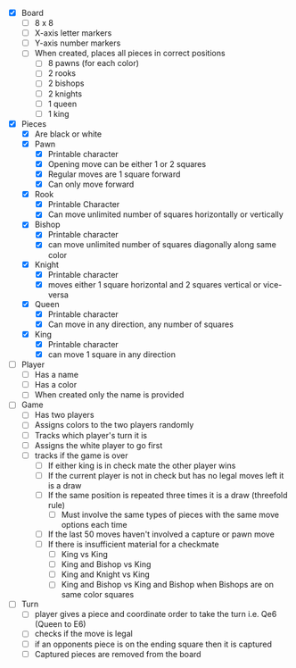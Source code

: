 - [x] Board
  - [ ] 8 x 8
  - [ ] X-axis letter markers
  - [ ] Y-axis number markers
  - [ ] When created, places all pieces in correct positions
    - [ ] 8 pawns (for each color)
    - [ ] 2 rooks
    - [ ] 2 bishops
    - [ ] 2 knights
    - [ ] 1 queen
    - [ ] 1 king
- [x] Pieces
  - [x] Are black or white
  - [x] Pawn
    - [x] Printable character
    - [x] Opening move can be either 1 or 2 squares
    - [x] Regular moves are 1 square forward
    - [x] Can only move forward
  - [x] Rook
    - [x] Printable Character
    - [x] Can move unlimited number of squares horizontally or vertically
  - [x] Bishop
    - [x] Printable character
    - [x] can move unlimited number of squares diagonally along same color
  - [x] Knight
    - [x] Printable character
    - [x] moves either 1 square horizontal and 2 squares vertical or vice-versa
  - [x] Queen
    - [x] Printable character
    - [x] Can move in any direction, any number of squares
  - [x] King
    - [x] Printable character
    - [x] can move 1 square in any direction
- [ ] Player
  - [ ] Has a name
  - [ ] Has a color
  - [ ] When created only the name is provided
- [ ] Game
  - [ ] Has two players
  - [ ] Assigns colors to the two players randomly
  - [ ] Tracks which player's turn it is
  - [ ] Assigns the white player to go first
  - [ ] tracks if the game is over
    - [ ] If either king is in check mate the other player wins
    - [ ] If the current player is not in check but has no legal moves left it is a draw
    - [ ] If the same position is repeated three times it is a draw (threefold rule)
      - [ ] Must involve the same types of pieces with the same move options each time
    - [ ] If the last 50 moves haven't involved a capture or pawn move
    - [ ] If there is insufficient material for a checkmate
      - [ ] King vs King
      - [ ] King and Bishop vs King
      - [ ] King and Knight vs King
      - [ ] King and Bishop vs King and Bishop when Bishops are on same color squares
- [ ] Turn
  - [ ] player gives a piece and coordinate order to take the turn i.e. Qe6 (Queen to E6)
  - [ ] checks if the move is legal
  - [ ] if an opponents piece is on the ending square then it is captured
  - [ ] Captured pieces are removed from the board
